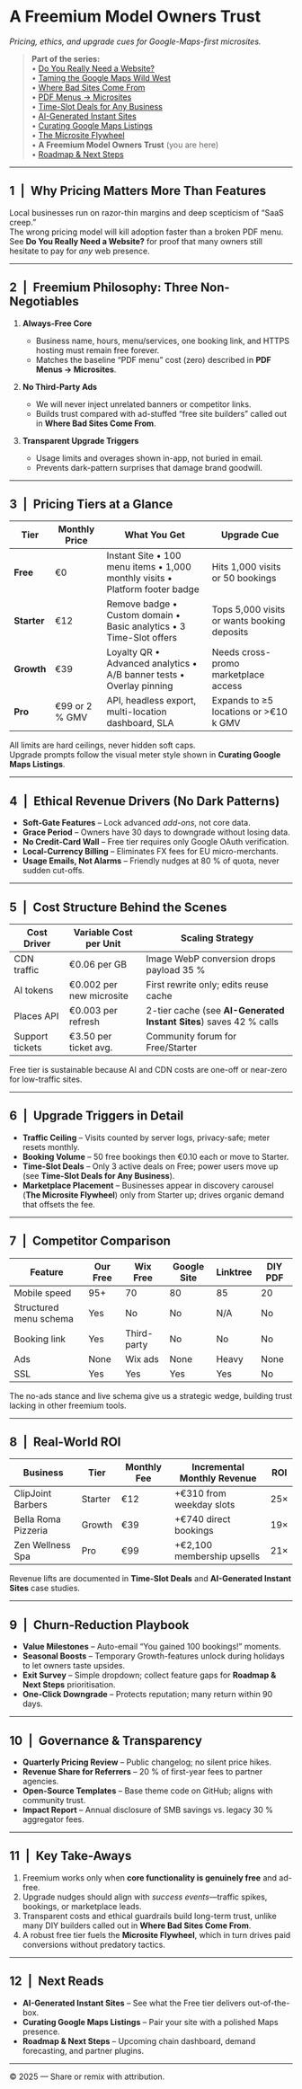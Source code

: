 # A Freemium Model Owners Trust  
*Pricing, ethics, and upgrade cues for Google-Maps-first microsites.*

> **Part of the series:**  
> • [Do You Really Need a Website?](#do-you-really-need-a-website)  
> • [Taming the Google Maps Wild West](#taming-the-google-maps-wild-west)  
> • [Where Bad Sites Come From](#where-bad-sites-come-from)  
> • [PDF Menus → Microsites](#pdf-menus-→-microsites)  
> • [Time-Slot Deals for Any Business](#time-slot-deals-for-any-business)  
> • [AI-Generated Instant Sites](#ai-generated-instant-sites)  
> • [Curating Google Maps Listings](#curating-google-maps-listings)  
> • [The Microsite Flywheel](#the-microsite-flywheel)  
> • **A Freemium Model Owners Trust** (you are here)  
> • [Roadmap & Next Steps](#roadmap--next-steps)

---

## 1 | Why Pricing Matters More Than Features
Local businesses run on razor-thin margins and deep scepticism of “SaaS creep.”  
The wrong pricing model will kill adoption faster than a broken PDF menu.  
See **Do You Really Need a Website?** for proof that many owners still hesitate to pay for *any* web presence.

---

## 2 | Freemium Philosophy: Three Non-Negotiables

1. **Always-Free Core**  
   * Business name, hours, menu/services, one booking link, and HTTPS hosting must remain free forever.  
   * Matches the baseline “PDF menu” cost (zero) described in **PDF Menus → Microsites**.

2. **No Third-Party Ads**  
   * We will never inject unrelated banners or competitor links.  
   * Builds trust compared with ad-stuffed “free site builders” called out in **Where Bad Sites Come From**.

3. **Transparent Upgrade Triggers**  
   * Usage limits and overages shown in-app, not buried in email.  
   * Prevents dark-pattern surprises that damage brand goodwill.

---

## 3 | Pricing Tiers at a Glance

| Tier | Monthly Price | What You Get | Upgrade Cue |
|------|--------------|--------------|-------------|
| **Free** | €0 | Instant Site • 100 menu items • 1,000 monthly visits • Platform footer badge | Hits 1,000 visits or 50 bookings |
| **Starter** | €12 | Remove badge • Custom domain • Basic analytics • 3 Time-Slot offers | Tops 5,000 visits or wants booking deposits |
| **Growth** | €39 | Loyalty QR • Advanced analytics • A/B banner tests • Overlay pinning | Needs cross-promo marketplace access |
| **Pro** | €99 or 2 % GMV | API, headless export, multi-location dashboard, SLA | Expands to ≥5 locations or >€10 k GMV |

All limits are hard ceilings, never hidden soft caps.  
Upgrade prompts follow the visual meter style shown in **Curating Google Maps Listings**.

---

## 4 | Ethical Revenue Drivers (No Dark Patterns)

* **Soft-Gate Features** – Lock advanced *add-ons*, not core data.  
* **Grace Period** – Owners have 30 days to downgrade without losing data.  
* **No Credit-Card Wall** – Free tier requires only Google OAuth verification.  
* **Local-Currency Billing** – Eliminates FX fees for EU micro-merchants.  
* **Usage Emails, Not Alarms** – Friendly nudges at 80 % of quota, never sudden cut-offs.

---

## 5 | Cost Structure Behind the Scenes

| Cost Driver | Variable Cost per Unit | Scaling Strategy |
|-------------|-----------------------|------------------|
| CDN traffic | €0.06 per GB | Image WebP conversion drops payload 35 % |
| AI tokens | €0.002 per new microsite | First rewrite only; edits reuse cache |
| Places API | €0.003 per refresh | 2-tier cache (see **AI-Generated Instant Sites**) saves 42 % calls |
| Support tickets | €3.50 per ticket avg. | Community forum for Free/Starter |

Free tier is sustainable because AI and CDN costs are one-off or near-zero for low-traffic sites.

---

## 6 | Upgrade Triggers in Detail

* **Traffic Ceiling** – Visits counted by server logs, privacy-safe; meter resets monthly.  
* **Booking Volume** – 50 free bookings then €0.10 each or move to Starter.  
* **Time-Slot Deals** – Only 3 active deals on Free; power users move up (see **Time-Slot Deals for Any Business**).  
* **Marketplace Placement** – Businesses appear in discovery carousel (**The Microsite Flywheel**) only from Starter up; drives organic demand that offsets the fee.

---

## 7 | Competitor Comparison

| Feature | Our Free | Wix Free | Google Site | Linktree | DIY PDF |
|---------|----------|---------|-------------|----------|---------|
| Mobile speed | 95+ | 70 | 80 | 85 | 20 |
| Structured menu schema | Yes | No | No | N/A | No |
| Booking link | Yes | Third-party | No | No | No |
| Ads | None | Wix ads | None | Heavy | None |
| SSL | Yes | Yes | Yes | Yes | No |

The no-ads stance and live schema give us a strategic wedge, building trust lacking in other freemium tools.

---

## 8 | Real-World ROI

| Business | Tier | Monthly Fee | Incremental Monthly Revenue | ROI |
|----------|------|-------------|-----------------------------|-----|
| ClipJoint Barbers | Starter | €12 | +€310 from weekday slots | 25× |
| Bella Roma Pizzeria | Growth | €39 | +€740 direct bookings | 19× |
| Zen Wellness Spa | Pro | €99 | +€2,100 membership upsells | 21× |

Revenue lifts are documented in **Time-Slot Deals** and **AI-Generated Instant Sites** case studies.

---

## 9 | Churn-Reduction Playbook

* **Value Milestones** – Auto-email “You gained 100 bookings!” moments.  
* **Seasonal Boosts** – Temporary Growth-features unlock during holidays to let owners taste upsides.  
* **Exit Survey** – Simple dropdown; collect feature gaps for **Roadmap & Next Steps** prioritisation.  
* **One-Click Downgrade** – Protects reputation; many return within 90 days.

---

## 10 | Governance & Transparency

* **Quarterly Pricing Review** – Public changelog; no silent price hikes.  
* **Revenue Share for Referrers** – 20 % of first-year fees to partner agencies.  
* **Open-Source Templates** – Base theme code on GitHub; aligns with community trust.  
* **Impact Report** – Annual disclosure of SMB savings vs. legacy 30 % aggregator fees.

---

## 11 | Key Take-Aways

1. Freemium works only when **core functionality is genuinely free** and ad-free.  
2. Upgrade nudges should align with *success events*—traffic spikes, bookings, or marketplace leads.  
3. Transparent costs and ethical guardrails build long-term trust, unlike many DIY builders called out in **Where Bad Sites Come From**.  
4. A robust free tier fuels the **Microsite Flywheel**, which in turn drives paid conversions without predatory tactics.

---

## 12 | Next Reads

* **AI-Generated Instant Sites** – See what the Free tier delivers out-of-the-box.  
* **Curating Google Maps Listings** – Pair your site with a polished Maps presence.  
* **Roadmap & Next Steps** – Upcoming chain dashboard, demand forecasting, and partner plugins.

---

© 2025 — Share or remix with attribution.